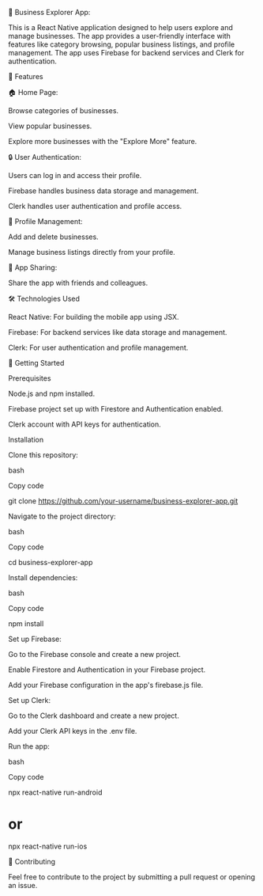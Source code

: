 📱 Business Explorer App:

This is a React Native application designed to help users explore and manage businesses. The app provides a user-friendly interface with features like category browsing, popular business listings, and profile management. The app uses Firebase for backend services and Clerk for authentication.

🚀 Features

🏠 Home Page:

Browse categories of businesses.

View popular businesses.

Explore more businesses with the "Explore More" feature.

🔒 User Authentication:

Users can log in and access their profile.

Firebase handles business data storage and management.

Clerk handles user authentication and profile access.

🔧 Profile Management:

Add and delete businesses.

Manage business listings directly from your profile.

🔗 App Sharing:

Share the app with friends and colleagues.

🛠️ Technologies Used

React Native: For building the mobile app using JSX.

Firebase: For backend services like data storage and management.

Clerk: For user authentication and profile management.

🏁 Getting Started

Prerequisites

Node.js and npm installed.

Firebase project set up with Firestore and Authentication enabled.

Clerk account with API keys for authentication.

Installation

Clone this repository:

bash

Copy code

git clone https://github.com/your-username/business-explorer-app.git

Navigate to the project directory:

bash

Copy code

cd business-explorer-app

Install dependencies:

bash

Copy code

npm install

Set up Firebase:

Go to the Firebase console and create a new project.

Enable Firestore and Authentication in your Firebase project.

Add your Firebase configuration in the app's firebase.js file.

Set up Clerk:


Go to the Clerk dashboard and create a new project.

Add your Clerk API keys in the .env file.

Run the app:

bash

Copy code

npx react-native run-android

# or

npx react-native run-ios

🤝 Contributing

Feel free to contribute to the project by submitting a pull request or opening an issue.
